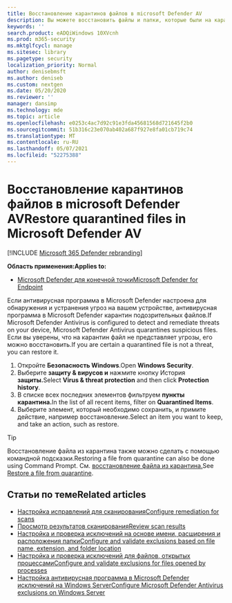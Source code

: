 ```yaml
---
title: Восстановление карантинов файлов в microsoft Defender AV
description: Вы можете восстановить файлы и папки, которые были на карантине в Microsoft Defender AV.
keywords: ''
search.product: eADQiWindows 10XVcnh
ms.prod: m365-security
ms.mktglfcycl: manage
ms.sitesec: library
ms.pagetype: security
localization_priority: Normal
author: denisebmsft
ms.author: deniseb
ms.custom: nextgen
ms.date: 05/20/2020
ms.reviewer: ''
manager: dansimp
ms.technology: mde
ms.topic: article
ms.openlocfilehash: e0253c4ac7d92c91e3fda45681568d721645f2b0
ms.sourcegitcommit: 51b316c23e070ab402a687f927e8fa01cb719c74
ms.translationtype: MT
ms.contentlocale: ru-RU
ms.lasthandoff: 05/07/2021
ms.locfileid: "52275388"
---
```

# <a name="restore-quarantined-files-in-microsoft-defender-av"></a><span data-ttu-id="392fe-103">Восстановление карантинов файлов в microsoft Defender AV</span><span class="sxs-lookup"><span data-stu-id="392fe-103">Restore quarantined files in Microsoft Defender AV</span></span>

[!INCLUDE [Microsoft 365 Defender rebranding](../../includes/microsoft-defender.md)]


<span data-ttu-id="392fe-104">**Область применения:**</span><span class="sxs-lookup"><span data-stu-id="392fe-104">**Applies to:**</span></span>

- [<span data-ttu-id="392fe-105">Microsoft Defender для конечной точки</span><span class="sxs-lookup"><span data-stu-id="392fe-105">Microsoft Defender for Endpoint</span></span>](/microsoft-365/security/defender-endpoint/)

<span data-ttu-id="392fe-106">Если антивирусная программа в Microsoft Defender настроена для обнаружения и устранения угроз на вашем устройстве, антивирусная программа в Microsoft Defender карантин подозрительных файлов.</span><span class="sxs-lookup"><span data-stu-id="392fe-106">If Microsoft Defender Antivirus is configured to detect and remediate threats on your device, Microsoft Defender Antivirus quarantines suspicious files.</span></span> <span data-ttu-id="392fe-107">Если вы уверены, что на карантин файл не представляет угрозы, его можно восстановить.</span><span class="sxs-lookup"><span data-stu-id="392fe-107">If you are certain a quarantined file is not a threat, you can restore it.</span></span>

1. <span data-ttu-id="392fe-108">Откройте **Безопасность Windows**.</span><span class="sxs-lookup"><span data-stu-id="392fe-108">Open **Windows Security**.</span></span>
2. <span data-ttu-id="392fe-109">Выберите **защиту & вирусов и** нажмите кнопку История **защиты.**</span><span class="sxs-lookup"><span data-stu-id="392fe-109">Select **Virus & threat protection** and then click **Protection history**.</span></span>
3. <span data-ttu-id="392fe-110">В списке всех последних элементов фильтруем **пункты карантина.**</span><span class="sxs-lookup"><span data-stu-id="392fe-110">In the list of all recent items, filter on **Quarantined Items**.</span></span>
4. <span data-ttu-id="392fe-111">Выберите элемент, который необходимо сохранить, и примите действие, например восстановление.</span><span class="sxs-lookup"><span data-stu-id="392fe-111">Select an item you want to keep, and take an action, such as restore.</span></span>

> [!TIP]
> <span data-ttu-id="392fe-112">Восстановление файла из карантина также можно сделать с помощью командной подсказки.</span><span class="sxs-lookup"><span data-stu-id="392fe-112">Restoring a file from quarantine can also be done using Command Prompt.</span></span> <span data-ttu-id="392fe-113">См. [восстановление файла из карантина.](/windows/security/threat-protection/microsoft-defender-atp/respond-file-alerts#restore-file-from-quarantine)</span><span class="sxs-lookup"><span data-stu-id="392fe-113">See [Restore a file from quarantine](/windows/security/threat-protection/microsoft-defender-atp/respond-file-alerts#restore-file-from-quarantine).</span></span> 

## <a name="related-articles"></a><span data-ttu-id="392fe-114">Статьи по теме</span><span class="sxs-lookup"><span data-stu-id="392fe-114">Related articles</span></span>

- [<span data-ttu-id="392fe-115">Настройка исправлений для сканирования</span><span class="sxs-lookup"><span data-stu-id="392fe-115">Configure remediation for scans</span></span>](configure-remediation-microsoft-defender-antivirus.md)
- [<span data-ttu-id="392fe-116">Просмотр результатов сканирования</span><span class="sxs-lookup"><span data-stu-id="392fe-116">Review scan results</span></span>](review-scan-results-microsoft-defender-antivirus.md)
- [<span data-ttu-id="392fe-117">Настройка и проверка исключений на основе имени, расширения и расположения папки</span><span class="sxs-lookup"><span data-stu-id="392fe-117">Configure and validate exclusions based on file name, extension, and folder location</span></span>](configure-extension-file-exclusions-microsoft-defender-antivirus.md)
- [<span data-ttu-id="392fe-118">Настройка и проверка исключений для файлов, открытых процессами</span><span class="sxs-lookup"><span data-stu-id="392fe-118">Configure and validate exclusions for files opened by processes</span></span>](configure-process-opened-file-exclusions-microsoft-defender-antivirus.md)
- [<span data-ttu-id="392fe-119">Настройка антивирусная программа в Microsoft Defender исключений на Windows Server</span><span class="sxs-lookup"><span data-stu-id="392fe-119">Configure Microsoft Defender Antivirus exclusions on Windows Server</span></span>](configure-server-exclusions-microsoft-defender-antivirus.md)